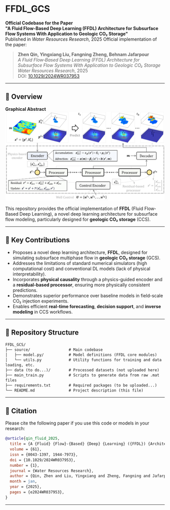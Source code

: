 # FFDL_GCS

**Official Codebase for the Paper**  
**"A Fluid Flow‐Based Deep Learning (FFDL) Architecture for Subsurface Flow Systems With Application to Geologic CO₂ Storage"**  
Published in *Water Resources Research*, 2025
Official implementation of the paper:

> **Zhen Qin, Yingxiang Liu, Fangning Zheng, Behnam Jafarpour**  
> *A Fluid Flow‐Based Deep Learning (FFDL) Architecture for Subsurface Flow Systems With Application to Geologic CO₂ Storage*  
> *Water Resources Research*, 2025  
> DOI: [10.1029/2024WR037953](https://doi.org/10.1029/2024WR037953)

---

## 🧠 Overview

**Graphical Abstract**  
![Graphical Abstract](figures/Figure1.jpg)

This repository provides the official implementation of **FFDL** (Fluid Flow‐Based Deep Learning), a novel deep learning architecture for subsurface flow modeling, particularly designed for **geologic CO₂ storage** (CCS).

---

## 📌 Key Contributions

- Proposes a novel deep learning architecture, **FFDL**, designed for simulating subsurface multiphase flow in **geologic CO₂ storage** (GCS).
- Addresses the limitations of standard numerical simulators (high computational cost) and conventional DL models (lack of physical interpretability).
- Incorporates **physical causality** through a physics-guided encoder and a **residual-based processor**, ensuring more physically consistent predictions.
- Demonstrates superior performance over baseline models in field-scale CO₂ injection experiments.
- Enables efficient **real-time forecasting**, **decision support**, and **inverse modeling** in CCS workflows.

---

## 📁 Repository Structure

```
FFDL_GCS/
├── source/                 # Main codebase
│   ├── model.py/           # Model definitions (FFDL core modules)
│   └── utils.py            # Utility functions for training and data loading, etc.
├── data (to do...)/        # Processed datasets (not uploaded here)
├── main_train.py           # Scripts to generate data from raw .mat files
├── requirements.txt        # Required packages (to be uploaded...)
└── README.md               # Project description (this file)
```

---

## 📄 Citation

Please cite the following paper if you use this code or models in your research:

```bibtex
@article{qin_fluid_2025,
  title = {A {Fluid} {Flow}-{Based} {Deep} {Learning} ({FFDL}) {Architecture} for {Subsurface} {Flow} {Systems} {With} {Application} to {Geologic} {CO}$_2$ {Storage}},
  volume = {61},
  issn = {0043-1397, 1944-7973},
  doi = {10.1029/2024WR037953},
  number = {1},
  journal = {Water Resources Research},
  author = {Qin, Zhen and Liu, Yingxiang and Zheng, Fangning and Jafarpour, Behnam},
  month = jan,
  year = {2025},
  pages = {e2024WR037953},
}
```

---
